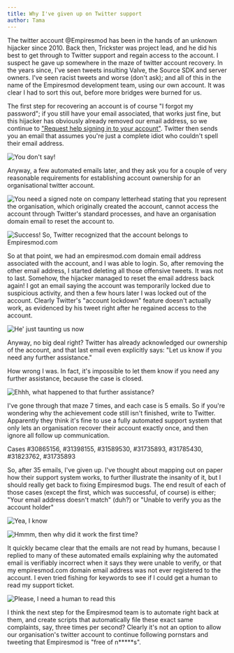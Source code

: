 ```yaml
---
title: Why I've given up on Twitter support
author: Tama
---
```


The twitter account @Empiresmod has been in the hands of an unknown hijacker since 2010. Back then, Trickster was project lead, and he did his best to get through to Twitter support and regain access to the account. I suspect he gave up somewhere in the maze of twitter account recovery. In the years since, I've seen tweets insulting Valve, the Source SDK and server owners. I've seen racist tweets and worse (don't ask); and all of this in the name of the Empiresmod development team, using our own account. It was clear I had to sort this out, before more bridges were burned for us.

The first step for recovering an account is of course "I forgot my password"; if you still have your email associated, that works just fine, but this hijacker has obviously already removed our email address, so we continue to ["Request help signing in to your account"](https://support.twitter.com/forms/signin?ref=password_reset). Twitter then sends you an email that assumes you're just a complete idiot who couldn't spell their email address.


![](http://i.imgur.com/qfRfRMC.png "You don't say!")  
  

Anyway, a few automated emails later, and they ask you for a couple of very reasonable requirements for establishing account ownership for an organisational twitter account.

![](http://i.imgur.com/DL8KZOU.png "You need a signed note on company letterhead stating that you represent the organisation, which originally created the account, cannot access the account through Twitter's standard processes, and have an organisation domain email to reset the account to.")

![](http://i.imgur.com/2g73uu9.png "Success! So, Twitter recognized that the account belongs to Empiresmod.com")

So at that point, we had an empiresmod.com domain email address associated with the account, and I was able to login. So, after removing the other email address, I started deleting all those offensive tweets. It was not to last. Somehow, the hijacker managed to reset the email address back again! I got an email saying the account was temporarily locked due to suspicious activity, and then a few hours later I was locked out of the account. Clearly Twitter's "account lockdown" feature doesn't actually work, as evidenced by his tweet right after he regained access to the account.

![](http://i.imgur.com/MJ9gScB.png "He' just taunting us now")

Anyway, no big deal right? Twitter has already acknowledged our ownership of the account, and that last email even explicitly says: "Let us know if you need any further assistance."

How wrong I was. In fact, it's impossible to let them know if you need any further assistance, because the case is closed.

![](http://i.imgur.com/l3lJ67J.png "Ehhh, what happened to that further assistance?")

I've gone through that maze 7 times, and each case is 5 emails. So if you're wondering why the achievement code still isn't finished, write to Twitter. Apparently they think it's fine to use a fully automated support system that only lets an organisation recover their account exactly once, and then ignore all follow up communication.

Cases #30865156, #31398155, #31589530, #31735893, #31785430, #31823762, #31735893

So, after 35 emails, I've given up. I've thought about mapping out on paper how their support system works, to further illustrate the insanity of it, but I should really get back to fixing Empiresmod bugs. The end result of each of those cases (except the first, which was successful, of course) is either; "Your email address doesn't match" (duh?) or "Unable to verify you as the account holder"

![](http://i.imgur.com/GCCW1gV.png "Yea, I know")

![](http://i.imgur.com/jf1c7F4.png "Hmmm, then why did it work the first time?")

It quickly became clear that the emails are not read by humans, because I replied to many of these automated emails explaining why the automated email is verifiably incorrect when it says they were unable to verify, or that my empiresmod.com domain email address was not ever registered to the account. I even tried fishing for keywords to see if I could get a human to read my support ticket.

![](http://i.imgur.com/NKX32Uc.png "Please, I need a human to read this")

I think the next step for the Empiresmod team is to automate right back at them, and create scripts that automatically file these exact same complaints, say, three times per second? Clearly it's not an option to allow our organisation's twitter account to continue following pornstars and tweeting that Empiresmod is "free of n*****s".


